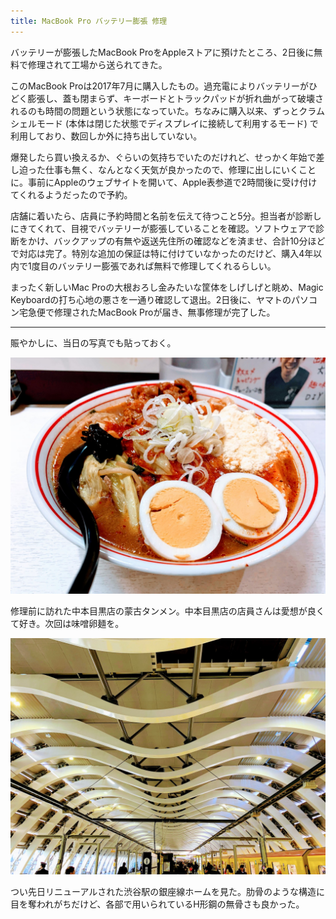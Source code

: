 ```yaml
---
title: MacBook Pro バッテリー膨張 修理
---
```


バッテリーが膨張したMacBook ProをAppleストアに預けたところ、2日後に無料で修理されて工場から送られてきた。

このMacBook Proは2017年7月に購入したもの。過充電によりバッテリーがひどく膨張し、蓋も閉まらず、キーボードとトラックパッドが折れ曲がって破壊されるのも時間の問題という状態になっていた。ちなみに購入以来、ずっとクラムシェルモード (本体は閉じた状態でディスプレイに接続して利用するモード) で利用しており、数回しか外に持ち出していない。

爆発したら買い換えるか、ぐらいの気持ちでいたのだけれど、せっかく年始で差し迫った仕事も無く、なんとなく天気が良かったので、修理に出しにいくことに。事前にAppleのウェブサイトを開いて、Apple表参道で2時間後に受け付けてくれるようだったので予約。

店舗に着いたら、店員に予約時間と名前を伝えて待つこと5分。担当者が診断しにきてくれて、目視でバッテリーが膨張していることを確認。ソフトウェアで診断をかけ、バックアップの有無や返送先住所の確認などを済ませ、合計10分ほどで対応は完了。特別な追加の保証は特に付けていなかったのだけど、購入4年以内で1度目のバッテリー膨張であれば無料で修理してくれるらしい。

まったく新しいMac Proの大根おろし金みたいな筐体をしげしげと眺め、Magic Keyboardの打ち心地の悪さを一通り確認して退出。2日後に、ヤマトのパソコン宅急便で修理されたMacBook Proが届き、無事修理が完了した。

---

賑やかしに、当日の写真でも貼っておく。

![](/images/2020-01-07-macbook-pro-repair-1.jpg)

修理前に訪れた中本目黒店の蒙古タンメン。中本目黒店の店員さんは愛想が良くて好き。次回は味噌卵麺を。

![](/images/2020-01-07-macbook-pro-repair-2.jpg)

つい先日リニューアルされた渋谷駅の銀座線ホームを見た。肋骨のような構造に目を奪われがちだけど、各部で用いられているH形鋼の無骨さも良かった。
